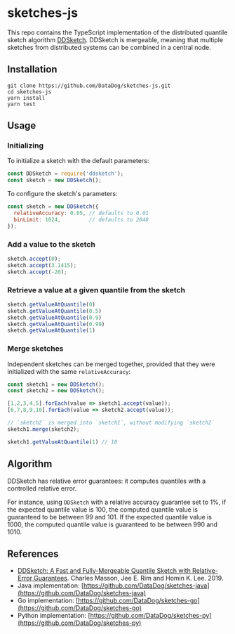 # sketches-js

This repo contains the TypeScript implementation of the distributed quantile sketch algorithm [DDSketch](http://www.vldb.org/pvldb/vol12/p2195-masson.pdf). DDSketch is mergeable, meaning that multiple sketches from distributed systems can be combined in a central node.

## Installation

```
git clone https://github.com/DataDog/sketches-js.git
cd sketches-js
yarn install
yarn test
```

## Usage

### Initializing

To initialize a sketch with the default parameters:

```js
const DDSketch = require('ddsketch');
const sketch = new DDSketch();
```

To configure the sketch's parameters:

```js
const sketch = new DDSketch({
  relativeAccuracy: 0.05, // defaults to 0.01
  binLimit: 1024,         // defaults to 2048
});
```

### Add a value to the sketch

```js
sketch.accept(0);
sketch.accept(3.1415);
sketch.accept(-20);
```

### Retrieve a value at a given quantile from the sketch

```js
sketch.getValueAtQuantile(0)
sketch.getValueAtQuantile(0.5)
sketch.getValueAtQuantile(0.9)
sketch.getValueAtQuantile(0.99)
sketch.getValueAtQuantile(1)
```

### Merge sketches

Independent sketches can be merged together, provided that they were initialized with the same `relativeAccuracy`:

```js
const sketch1 = new DDSketch();
const sketch2 = new DDSketch();

[1,2,3,4,5].forEach(value => sketch1.accept(value));
[6,7,8,9,10].forEach(value => sketch2.accept(value));

// `sketch2` is merged into `sketch1`, without modifying `sketch2`
sketch1.merge(sketch2);

sketch1.getValueAtQuantile(1) // 10
```

## Algorithm

DDSketch has relative error guarantees: it computes quantiles with a controlled relative error.

For instance, using `DDSketch` with a relative accuracy guarantee set to 1%, if the expected quantile value is 100, the computed quantile value is guaranteed to be between 99 and 101. If the expected quantile value is 1000, the computed quantile value is guaranteed to be between 990 and 1010.

## References
* [DDSketch: A Fast and Fully-Mergeable Quantile Sketch with Relative-Error Guarantees](http://www.vldb.org/pvldb/vol12/p2195-masson.pdf). Charles Masson, Jee E. Rim and Homin K. Lee. 2019.
* Java implementation: [https://github.com/DataDog/sketches-java](https://github.com/DataDog/sketches-java)
* Go implementation: [https://github.com/DataDog/sketches-go](https://github.com/DataDog/sketches-go)
* Python implementation: [https://github.com/DataDog/sketches-py](https://github.com/DataDog/sketches-py)
